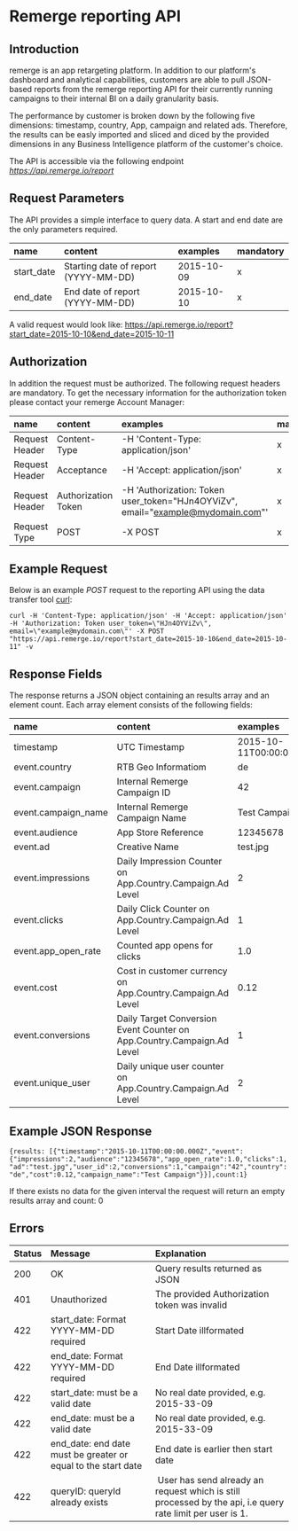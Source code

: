 # Remerge reporting API

## Introduction
remerge is an app retargeting platform. In addition to our platform's dashboard and analytical capabilities, customers are able to pull JSON-based reports from the remerge reporting API for their currently running campaigns to their internal BI on a daily granularity basis. 

The performance by customer is broken down by the following five dimensions: timestamp, country, App, campaign and related ads. Therefore, the results can be easly imported and sliced and diced by the provided dimensions in any Business Intelligence platform of the customer's choice. 

The API is accessible via the following endpoint  *https://api.remerge.io/report*

## Request Parameters

The API provides a simple interface to query data. A start and end date are the only parameters required. 

name | content | examples | mandatory
:------------ | :------------- | :------------ | :------------
start_date| Starting date of report (YYYY-MM-DD)|2015-10-09| x
end_date|End date of report (YYYY-MM-DD)|2015-10-10| x

A valid request would look like: https://api.remerge.io/report?start_date=2015-10-10&end_date=2015-10-11

## Authorization

In addition the request must be authorized. The following request headers are mandatory. To get the necessary information for the authorization token please contact your remerge Account Manager:

name | content | examples | mandatory
:------------ | :------------- | :------------ | :------------
Request Header | Content-Type | -H 'Content-Type: application/json' | x
Request Header | Acceptance  | -H 'Accept: application/json' | x
Request Header | Authorization Token | -H 'Authorization: Token user_token=\"HJn4OYViZv\", email=\"example@mydomain.com\"'| x
Request Type | POST | -X POST | x

## Example Request

Below is an example *POST* request to the reporting API using the data transfer tool  [curl](http://curl.haxx.se/docs/manpage.html):

```curl -H 'Content-Type: application/json' -H 'Accept: application/json' -H 'Authorization: Token user_token=\"HJn4OYViZv\", email=\"example@mydomain.com\"' -X POST "https://api.remerge.io/report?start_date=2015-10-10&end_date=2015-10-11" -v```


## Response Fields
The response returns a JSON object containing an results array and an element count. Each array element consists of the following fields:

name | content | examples
:------------ | :------------- | :------------
timestamp | UTC Timestamp| 2015-10-11T00:00:00.000Z
event.country| RTB Geo Informatiom | de
event.campaign|Internal Remerge Campaign ID| 42
event.campaign_name|Internal Remerge Campaign Name| Test Campaign
event.audience | App Store Reference | 12345678
event.ad|Creative Name| test.jpg
event.impressions|Daily Impression Counter on App.Country.Campaign.Ad Level| 2
event.clicks|Daily Click Counter on App.Country.Campaign.Ad Level| 1
event.app_open_rate | Counted app opens for clicks | 1.0
event.cost| Cost in customer currency on App.Country.Campaign.Ad Level| 0.12
event.conversions|Daily Target Conversion Event Counter on App.Country.Campaign.Ad Level| 1
event.unique_user|Daily unique user counter on App.Country.Campaign.Ad Level|2

## Example JSON Response
```{results: [{"timestamp":"2015-10-11T00:00:00.000Z","event":{"impressions":2,"audience":"12345678","app_open_rate":1.0,"clicks":1,"ad":"test.jpg","user_id":2,"conversions":1,"campaign":"42","country":"de","cost":0.12,"campaign_name":"Test Campaign"}}],count:1}```

If there exists no data for the given interval the request will return an empty results array and count: 0 

## Errors

Status | Message | Explanation
:------------ | :------------- | :------------
200| OK | Query results returned as JSON
401| Unauthorized | The provided Authorization token was invalid
422| start_date: Format YYYY-MM-DD required | Start Date illformated
422| end_date: Format YYYY-MM-DD required | End Date illformated
422| start_date: must be a valid date | No real date provided, e.g. 2015-33-09
422| end_date: must be a valid date | No real date provided, e.g. 2015-33-09
422| end_date: end date must be greater or equal to the start date | End date is earlier then start date
422| queryID: queryId already exists | User has send already an request which is still processed by the api, i.e query rate limit per user is 1.  

